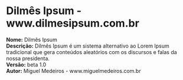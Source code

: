 <h1>Dilmês Ipsum - www.dilmesipsum.com.br</h1>
<b>Nome:</b> Dilmês Ipsum<br/>
<b>Descrição:</b> Dilmês Ipsum é um sistema alternativo ao Lorem Ipsum tradicional que gera conteúdos aleatórios com os discursos e falas da nossa presidenta.<br/>
<b>Versão:</b> beta 1.0<br/>
<b>Autor:</b> Miguel Medeiros - www.miguelmedeiros.com.br<br/>
